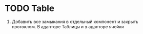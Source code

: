 #  TODO Table
1. Добавить все замыкания в отдельный компонент и закрыть протоклом. В адапторе Таблицы и в адапторе ячейки


